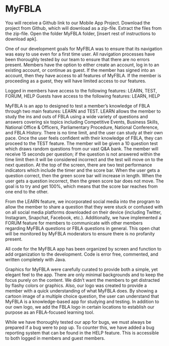 # MyFBLA
You will receive a Github link to our Mobile App Project. Download the project from Github, which will download as a zip-file. Extract the files from the zip-file. Open the folder MyFBLA folder, [insert rest of instructions to download apk].

One of our development goals for MyFBLA was to ensure that its navigation was easy to use even for a first time user. All navigation processes have been thoroughly tested by our team to ensure that there are no errors present. Members have the option to either create an account, log in to an existing account, or continue as guest. If the member has signed into an account, then they have access to all features of MyFBLA. If the member is proceeding as a guest, they will have limited access to our features. 

Logged in members have access to the following features: LEARN, TEST, FORUM, HELP
Guests have access to the following features: LEARN, HELP

MyFBLA is an app to designed to test a member’s knowledge of FBLA through two main features: LEARN and TEST. LEARN allows the member to study the ins and outs of FBLA using a wide variety of questions and answers covering six topics including Competitive Events, Business Skills, National Office & Officers, Parliamentary Procedure, National Conference, and FBLA History. There is no time limit, and the user can study at their own pace. Once the user feels confident with their knowledge of FBLA, they can proceed to the TEST feature. The member will be given a 10 question test which draws random questions from our vast Q&A bank. The member will receive 15 seconds per question; if the question is not answered within the time limit then it will be considered incorrect and the test will move on to the next question. At the top of the screen, there are two test performance indicators which include the timer and the score bar. When the user gets a question correct, then the green score bar will increase in length. When the user gets a question incorrect, then the green score bar does not move. The goal is to try and get 100%, which means that the score bar reaches from one end to the other. 

From the LEARN feature, we incorporated social media into the program to allow the member to share a question that they were stuck or confused with on all social media platforms downloaded on their device (including Twitter, Instagram, Snapchat, Facebook, etc.). Additionally, we have implemented a FORUM feature for members to communicate with other members regarding MyFBLA questions or FBLA questions in general. This open chat will be monitored by MyFBLA moderators to ensure there is no profanity present. 

All code for the MyFBLA app has been organized by screen and function to add organization to the development. Code is error free, commented, and written completely with Java. 

Graphics for MyFBLA were carefully curated to provide both a simple, yet elegant feel to the app. There are only minimal backgrounds and to keep the focus purely on the content. We didn’t want the members to get distracted by flashy colors or graphics. Also, our logo was created to provide a member with a quick understanding of what MyFBLA does. By showing a cartoon image of a multiple choice question, the user can understand that MyFBLA is a knowledge-based app for studying and testing. In addition to our own logo, we add the FBLA logo in certain locations to establish our purpose as an FBLA-focused learning tool. 

While we have thoroughly tested our app for bugs, we must always be prepared if a bug were to pop up. To counter this, we have added a bug reporting system that can be found in the HELP feature. This is accessible to both logged in members and guest members. 
